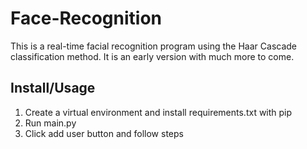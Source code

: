 # Face-Recognition
 
This is a real-time facial recognition program using the Haar Cascade classification method. It is an early version with much more to come. 

## Install/Usage

1) Create a virtual environment and install requirements.txt with pip
2) Run main.py
3) Click add user button and follow steps
